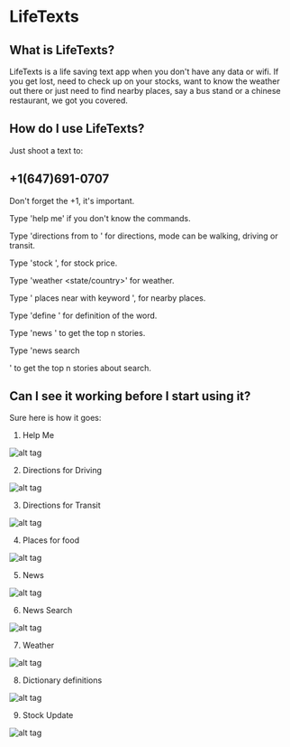 LifeTexts
=========
## What is LifeTexts?
LifeTexts is a life saving text app when you don't have any data or wifi.
If you get lost, need to check up on your stocks, want to know the weather out there or just need to find nearby places, say a bus stand or a chinese restaurant, we got you covered. 
## How do I use LifeTexts?
Just shoot a text to:
## +1(647)691-0707
Don't forget the +1, it's important.

Type 'help me' if you don't know the commands.

Type 'directions from <address1> to <address2> <mode>' for directions, mode can be walking, driving or transit.

Type 'stock <stock code>', for stock price.

Type 'weather <city-name> <state/country>' for weather.

Type '<type of place> places near <location> with keyword <keyword>', for nearby places. 

Type 'define <your word>' for definition of the word.

Type 'news <number of stories>' to get the top n stories.

Type 'news search <number of stories> <search word>' to get the top n stories about search.
## Can I see it working before I start using it?
Sure here is how it goes:

1. Help Me

![alt tag](https://raw.github.com/rahulch95/LifeTexts/gh-pages/gifs/help_me.gif)

2. Directions for Driving

![alt tag](https://raw.github.com/rahulch95/LifeTexts/gh-pages/gifs/directions_driving.gif)

3. Directions for Transit

![alt tag](https://raw.github.com/rahulch95/LifeTexts/gh-pages/gifs/directions_transit.gif)

4. Places for food

![alt tag](https://raw.github.com/rahulch95/LifeTexts/gh-pages/gifs/food_places.gif)

5. News 

![alt tag](https://raw.github.com/rahulch95/LifeTexts/gh-pages/gifs/news_1.gif)

6. News Search

![alt tag](https://raw.github.com/rahulch95/LifeTexts/gh-pages/gifs/news_search.gif)

7. Weather

![alt tag](https://raw.github.com/rahulch95/LifeTexts/gh-pages/gifs/weather.gif)

8. Dictionary definitions

![alt tag](https://raw.github.com/rahulch95/LifeTexts/gh-pages/gifs/define.gif)

9. Stock Update

![alt tag](https://raw.github.com/rahulch95/LifeTexts/gh-pages/gifs/stocks.gif)
